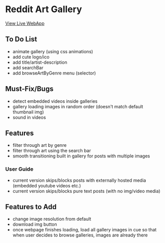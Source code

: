 # Reddit Art Gallery

[View Live WebApp](https://redditmuseum.netlify.app/)

## To Do List

- animate gallery (using css animations)
- add cute logo/ico
- add title/artist-description
- add searchBar
- add browseArtByGenre menu (selector)

## Must-Fix/Bugs

- detect embedded videos inside galleries
- gallery loading images in random order (doesn't match default thumbnail img)
- sound in videos

## Features

- filter through art by genre
- filter through art using the search bar
- smooth transitioning built in gallery for posts with multiple images

### User Guide

- current version skips/blocks posts with externally hosted media (embedded youtube videos etc.)
- current version skips/blocks pure text posts (with no img/video media)

## Features to Add

- change image resolution from default
- download img button
- once webpage finishes loading, load all gallery images in cue so that when user decides to browse galleries, images are already there
